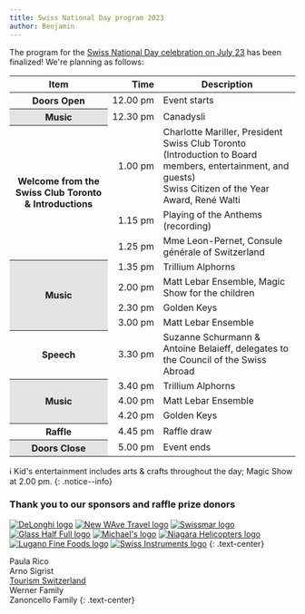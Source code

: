 ```yaml
---
title: Swiss National Day program 2023
author: Benjamin
---
```

The program for the [Swiss National Day celebration on July 23](<{% link _events/2023-07-23-national-day.md %}>) has been
finalized! We're planning as follows:

<table>
  <thead>
    <tr>
      <th>Item</th>
      <th style="text-align: right">Time</th>
      <th>Description</th>
    </tr>
  </thead>
  <tbody>
    <tr>
      <th>Doors Open</th>
      <td style="text-align: right">12.00&nbsp;pm</td>
      <td>Event starts</td>
    </tr>
    <tr>
      <th style="background: #e2e4e5">Music</th>
      <td style="text-align: right">12.30&nbsp;pm</td>
      <td>Canadysli</td>
    </tr>
    <tr>
      <th rowspan="3">Welcome from the Swiss Club Toronto &amp; Introductions</th>
      <td style="text-align: right">1.00&nbsp;pm</td>
      <td>Charlotte Mariller, President Swiss Club Toronto (Introduction to
          Board members, entertainment, and guests)<br>Swiss Citizen of the Year
          Award, René Walti</td>
    </tr>
    <tr>
      <td style="text-align: right">1.15&nbsp;pm</td>
      <td>Playing of the Anthems (recording)</td>
    </tr>
    <tr>
      <td style="text-align: right">1.25&nbsp;pm</td>
      <td>Mme Leon-Pernet, Consule générale of Switzerland</td>
    </tr>
    <tr>
      <th rowspan="4" style="background: #e2e4e5">Music</th>
      <td style="text-align: right">1.35&nbsp;pm</td>
      <td>Trillium Alphorns</td>
    </tr>
    <tr>
      <td style="text-align: right">2.00&nbsp;pm</td>
      <td>Matt Lebar Ensemble, Magic Show for the children</td>
    </tr>
    <tr>
      <td style="text-align: right">2.30&nbsp;pm</td>
      <td>Golden Keys</td>
    </tr>
    <tr>
      <td style="text-align: right">3.00&nbsp;pm</td>
      <td>Matt Lebar Ensemble</td>
    </tr>
    <tr>
      <th>Speech</th>
      <td style="text-align: right">3.30&nbsp;pm</td>
      <td>Suzanne Schurmann &amp; Antoine Belaieff, delegates to the Council of
          the Swiss Abroad</td>
    </tr>
    <tr>
      <th rowspan="3" style="background: #e2e4e5">Music</th>
      <td style="text-align: right">3.40&nbsp;pm</td>
      <td>Trillium Alphorns</td>
    </tr>
    <tr>
      <td style="text-align: right">4.00&nbsp;pm</td>
      <td>Matt Lebar Ensemble</td>
    </tr>
    <tr>
      <td style="text-align: right">4.20&nbsp;pm</td>
      <td>Golden Keys</td>
    </tr>
    <tr>
      <th>Raffle</th>
      <td style="text-align: right">4.45&nbsp;pm</td>
      <td>Raffle draw</td>
    </tr>
    <tr>
      <th style="background: #e2e4e5">Doors Close</th>
      <td style="text-align: right">5.00&nbsp;pm</td>
      <td>Event ends</td>
    </tr>
  </tbody>
</table>

:information_source: Kid's entertainment includes arts & crafts throughout the
day; Magic Show at 2.00 pm.
{: .notice--info}

### Thank you to our sponsors and raffle prize donors

[![DeLonghi logo](<{% link assets/images/2023-07-16-snd-delonghi.webp %}>)](https://www.delonghi.com/en-ca)
[![New WAve Travel logo](<{% link assets/images/2023-07-16-snd-newwave.webp %}>)](https://www.newwavetravel.net/en)
[![Swissmar logo](<{% link assets/images/2023-07-16-snd-swissmar.webp %}>)](https://www.swissmar.com/)
[![Glass Half Full logo](<{% link assets/images/2023-07-16-snd-glass.webp %}>)](https://glasshalffull.ca/)
[![Michael's logo](<{% link assets/images/2023-07-16-snd-michaels.webp %}>)](https://www.michaelsbackdoor.com/)
[![Niagara Helicopters logo](<{% link assets/images/2023-07-16-snd-niagaraheli.webp %}>)](https://www.niagarahelicopters.com/)
[![Lugano Fine Foods logo](<{% link assets/images/2023-07-16-snd-lugano.webp %}>)](https://luganofinefoods.ca/)
[![Swiss Instruments logo](<{% link assets/images/2023-07-16-snd-swisso.webp %}>)](https://swissinstruments.com/)
{: .text-center}

Paula Rico\
A﻿rno Sigrist\
[Tourism Switzerland](https://www.myswitzerland.com/en-ca/)\
Werner Family\
Zanoncello Family
{: .text-center}